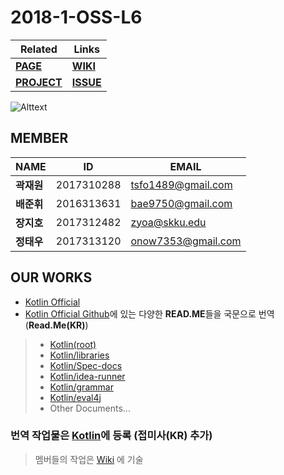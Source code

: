 # 2018-1-OSS-L6

Related | Links
------------ | -------------
[**PAGE**](https://18-1-skku-oss.github.io/2018-1-OSS-L6/) | [**WIKI**](https://github.com/18-1-SKKU-OSS/2018-1-OSS-L6/wiki)
[**PROJECT**](https://github.com/18-1-SKKU-OSS/kotlin) | [**ISSUE**](https://github.com/18-1-SKKU-OSS/2018-1-OSS-L6/issues)

![Alttext](https://www.redduckpost.com/wp-content/uploads/2016/08/c09-885x664.jpg)


## MEMBER
NAME | ID | EMAIL
----------|------------|------------------
**곽재원** | 2017310288 | tsfo1489@gmail.com  
**배준휘** | 2016313631 | bae9750@gmail.com  
**장지호** | 2017312482 | zyoa@skku.edu  
**정태우** | 2017313120 | onow7353@gmail.com  


## OUR WORKS
* [Kotlin Official](http://kotlinlang.org/)  
* [Kotlin Official Github](https://github.com/JetBrains/kotlin)에 있는 다양한 **READ.ME**들을 국문으로 번역 (**Read.Me(KR)**)
> * [Kotlin(root)](https://github.com/18-1-SKKU-OSS/kotlin)
> * [Kotlin/libraries](https://github.com/18-1-SKKU-OSS/kotlin/tree/master/libraries/)
> * [Kotlin/Spec-docs](https://github.com/18-1-SKKU-OSS/kotlin/tree/master/spec-docs/)
> * [Kotlin/idea-runner](https://github.com/18-1-SKKU-OSS/kotlin/tree/master/idea-runner/)
> * [Kotlin/grammar](https://github.com/18-1-SKKU-OSS/kotlin/tree/master/grammar/)
> * [Kotlin/eval4j](https://github.com/18-1-SKKU-OSS/kotlin/tree/master/eval4j/)
> * Other Documents...


### 번역 작업물은 [Kotlin](https://github.com/18-1-SKKU-OSS/kotlin)에 등록 (접미사(KR) 추가)
> 멤버들의 작업은 [Wiki](https://github.com/18-1-SKKU-OSS/2018-1-OSS-L6/wiki) 에 기술
